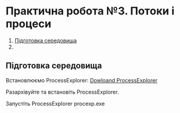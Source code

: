 # Практична робота №3.  Потоки і процеси

1. [Підготовка середовища]()
2.

## Підготовка середовища

Встановлюємо ProcessExplorer:
[Dowloand ProcessExplorer](https://learn.microsoft.com/uk-ua/sysinternals/downloads/process-explorer)

Разархівуйте та встановіть ProcessExplorer.

Запустіть ProcessExplorer procexp.exe

